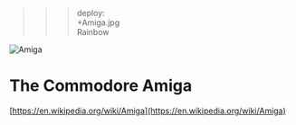 >>> deploy:<br>
>>>   +Amiga.jpg<br>
>>>       Rainbow<br>

![Amiga](Amiga.jpg)

# The Commodore Amiga

[https://en.wikipedia.org/wiki/Amiga](https://en.wikipedia.org/wiki/Amiga)

